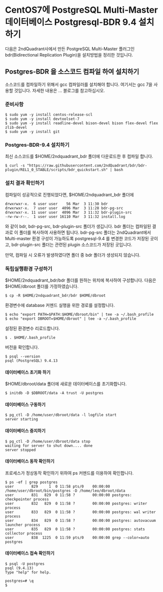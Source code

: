 # CentOS7에 PostgreSQL Multi-Master 데이터베이스 Postgresql-BDR 9.4 설치하기
다음은 2ndQuadrant사에서 만든 PostgreSQL Multi-Master 플러그인 bdr(Bidirectional Replication Plugin)을 설치방법을 정리한 것입니다.

## Postgres-BDR 을 소스코드 컴파일 하여 설치하기
소스코드를 컴파일하기 위해서 gcc 컴파일러를 설치해야 합니다. 여기서는 gcc 7을 사용할 것입니다.
자세한 내용은 ... 블로그를 참고하십시오.

### 준비사항
```shell
$ sudo yum -y install centos-release-scl
$ sudo yum -y install devtoolset-7
$ sudo yum -y install readline-devel bison-devel bison flex-devel flex zlib-devel
$ sudo yum -y install git
```

### Postgres-BDR-9.4 설치하기
최신 소스코드를 $HOME/2ndquadrant_bdr 폴더에 다운로드한 후 컴파일 합니다.
```shell
$ curl -s "https://raw.githubusercontent.com/2ndQuadrant/bdr/bdr-plugin/REL1_0_STABLE/scripts/bdr_quickstart.sh" | bash
```

### 설치 결과 확인하기
컴파일이 성공적으로 진행되었다면, $HOME/2ndquadrant_bdr 폴더에 
```shell
drwxrwxr-x.  6 user user    56 Mar  3 11:30 bdr
drwxrwxr-x.  7 user user  4096 Mar  3 11:28 bdr-pg-src
drwxrwxr-x. 11 user user  4096 Mar  3 11:32 bdr-plugin-src
-rw-rw-r--.  1 user user 16110 Mar  3 11:32 install.log
```
와 같이 bdr, bdr-pg-src, bdr-plugin-src 폴더가 생깁니다.
bdr 폴더는 컴파일된 결과로 이 폴더를 복사하여 사용하면 됩니다.
bdr-pg-src 폴더는 2ndQuadrant에서 Multi-master 환경 구성이 가능하도록 postgresql-9.4 를 변경한 코드가 저장된 곳이고, bdr-plugin-src 폴더는 관련된 plugin 소스코드가 저장된 곳입니다.

만약, 컴파일 시 오류가 발생하였다면 폴더 중 bdr 폴더가 생성되지 않습니다.

### 독립실행환경 구성하기
$HOME/2ndquadrant_bdr/bdr 폴더를 원하는 위치에 복사하여 구성합니다.
다음은 $HOME/dbroot 폴더를 가정하였습니다.
```shell
$ cp -R $HOME/2ndquadrant_bdr/bdr $HOME/dbroot
```

환경변수에 database 커멘드 실행을 위한 경로를 설정합니다.
```shell
$ echo "export PATH=$PATH:$HOME/dbroot/bin" | tee -a ~/.bash_profile
$ echo "export DBROOT=$HOME/dbroot" | tee -a ~/.bash_profile
```

설정된 환경변수 리로드합니다.
```shell
$ . $HOME/.bash_profile
```

버전을 확인합니다.
```shell
$ psql --version
psql (PostgreSQL) 9.4.13
```

#### 데이터베이스 초기화 하기
$HOME/dbroot/data 폴더에 새로운 데이터베이스를 초기화합니다.
```shell
$ initdb -D $DBROOT/data -A trust -U postgres
```

#### 데이터베이스 구동하기
```shell
$ pg_ctl -D /home/user/dbroot/data -l logfile start
server starting
```

#### 데이터베이스 중지하기
```shell
$ pg_ctl -D /home/user/dbroot/data stop
waiting for server to shut down.... done
server stopped
```

#### 데이터베이스 동작 확인하기
프로세스가 정상동작 확인하기 위하여 ps 커멘드를 이용하여 확인합니다.
```shell
$ ps -ef | grep postgres
user        829     1  0 11:58 pts/0    00:00:00 /home/user/dbroot/bin/postgres -D /home/leo/dbroot/data
user        831   829  0 11:58 ?        00:00:00 postgres: checkpointer process   
user        832   829  0 11:58 ?        00:00:00 postgres: writer process   
user        833   829  0 11:58 ?        00:00:00 postgres: wal writer process   
user        834   829  0 11:58 ?        00:00:00 postgres: autovacuum launcher process   
user        835   829  0 11:58 ?        00:00:00 postgres: stats collector process   
user        838  1225  0 11:59 pts/0    00:00:00 grep --color=auto postgres
```

#### 데이터베이스 접속 확인하기
```shell
$ psql -U postgres
psql (9.4.13)
Type "help" for help.

postgres=# \q
$
```


